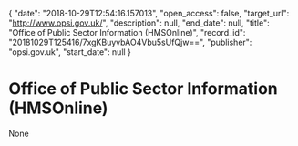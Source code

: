 {
  "date": "2018-10-29T12:54:16.157013", 
  "open_access": false, 
  "target_url": "http://www.opsi.gov.uk/", 
  "description": null, 
  "end_date": null, 
  "title": "Office of Public Sector Information (HMSOnline)", 
  "record_id": "20181029T125416/7xgKBuyvbAO4Vbu5sUfQjw==", 
  "publisher": "opsi.gov.uk", 
  "start_date": null
}

# Office of Public Sector Information (HMSOnline)

None